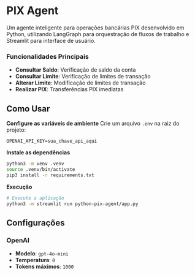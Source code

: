 # PIX Agent

Um agente inteligente para operações bancárias PIX desenvolvido em Python, utilizando LangGraph para orquestração de fluxos de trabalho e Streamlit para interface de usuário.

### Funcionalidades Principais

- **Consultar Saldo**: Verificação de saldo da conta
- **Consultar Limite**: Verificação de limites de transação
- **Alterar Limite**: Modificação de limites de transação
- **Realizar PIX**: Transferências PIX imediatas

## Como Usar

**Configure as variáveis de ambiente**
Crie um arquivo `.env` na raiz do projeto:
```env
OPENAI_API_KEY=sua_chave_api_aqui
```

**Instale as dependências**
```bash
python3 -m venv .venv
source .venv/bin/activate 
pip3 install -r requirements.txt
```

**Execução**
```bash
# Execute a aplicação
python3 -m streamlit run python-pix-agent/app.py
```

## Configurações

### OpenAI
- **Modelo**: `gpt-4o-mini`
- **Temperatura**: `0`
- **Tokens máximos**: `1000`
